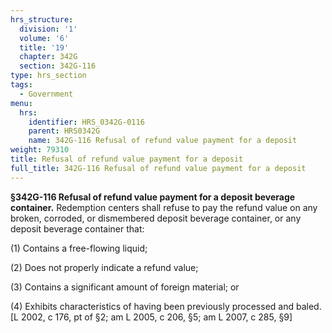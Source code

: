 ```yaml
---
hrs_structure:
  division: '1'
  volume: '6'
  title: '19'
  chapter: 342G
  section: 342G-116
type: hrs_section
tags:
  - Government
menu:
  hrs:
    identifier: HRS_0342G-0116
    parent: HRS0342G
    name: 342G-116 Refusal of refund value payment for a deposit
weight: 79310
title: Refusal of refund value payment for a deposit
full_title: 342G-116 Refusal of refund value payment for a deposit
---
```

**§342G-116 Refusal of refund value payment for a deposit beverage container.** Redemption centers shall refuse to pay the refund value on any broken, corroded, or dismembered deposit beverage container, or any deposit beverage container that:

(1) Contains a free-flowing liquid;

(2) Does not properly indicate a refund value;

(3) Contains a significant amount of foreign material; or

(4) Exhibits characteristics of having been previously processed and baled. [L 2002, c 176, pt of §2; am L 2005, c 206, §5; am L 2007, c 285, §9]